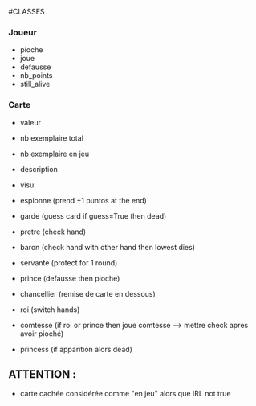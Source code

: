#CLASSES

### Joueur

- pioche
- joue
- defausse
- nb_points
- still_alive

### Carte

- valeur
- nb exemplaire total
- nb exemplaire en jeu
- description
- visu


- espionne (prend +1 puntos at the end)
- garde (guess card if guess=True then dead)
- pretre (check hand)
- baron (check hand with other hand then lowest dies)
- servante (protect for 1 round)
- prince (defausse then pioche)
- chancellier (remise de carte en dessous)
- roi (switch hands)
- comtesse (if roi or prince then joue comtesse --> mettre check apres avoir pioché)
- princess (if apparition alors dead)



## ATTENTION :
- carte cachée considérée comme "en jeu" alors que IRL not true